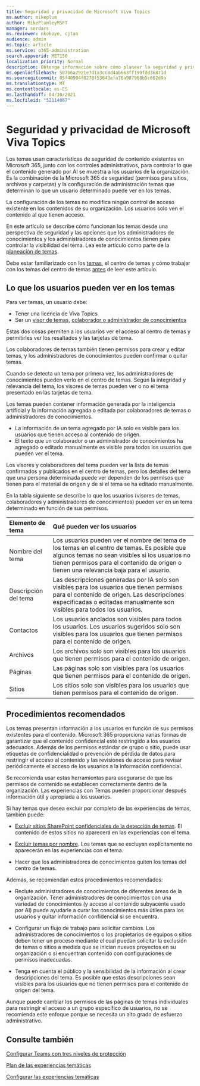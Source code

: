 ```yaml
---
title: Seguridad y privacidad de Microsoft Viva Topics
ms.author: mikeplum
author: MikePlumleyMSFT
manager: serdars
ms.reviewer: nkokoye, cjtan
audience: admin
ms.topic: article
ms.service: o365-administration
search.appverid: MET150
localization_priority: Normal
description: Obtenga información sobre cómo planear la seguridad y privacidad de Microsoft Viva Topics
ms.openlocfilehash: 587b6a2921e7d1a3cc8d4ab663ff199fdd36871d
ms.sourcegitcommit: 05f40904f8278f53643efa76a907968b5c662d9a
ms.translationtype: MT
ms.contentlocale: es-ES
ms.lasthandoff: 04/30/2021
ms.locfileid: "52114067"
---
```

# <a name="microsoft-viva-topics-security-and-privacy"></a>Seguridad y privacidad de Microsoft Viva Topics

Los temas usan características de seguridad de contenido existentes en Microsoft 365, junto con los controles administrativos, para controlar lo que el contenido generado por AI se muestra a los usuarios de la organización. Es la combinación de la Microsoft 365 de seguridad (permisos para sitios, archivos y carpetas) y la configuración de administración temas que determinan lo que un usuario determinado puede ver en los temas.

La configuración de los temas no modifica ningún control de acceso existente en los contenidos de su organización. Los usuarios solo ven el contenido al que tienen acceso.

En este artículo se describe cómo funcionan los temas desde una perspectiva de seguridad y las opciones que los administradores de conocimientos y los administradores de conocimientos tienen para controlar la visibilidad del tema. Lea este artículo como parte de la [planeación de temas](plan-topic-experiences.md).

Debe estar familiarizado con los [](topic-center-overview.md) [temas](topic-experiences-overview.md), el centro de temas y cómo trabajar con los temas del centro de temas [antes](manage-topics.md) de leer este artículo.

## <a name="what-users-can-see-in-topics"></a>Lo que los usuarios pueden ver en los temas

Para ver temas, un usuario debe:

- Tener una licencia de Viva Topics
- Ser un [visor de temas,](topic-experiences-knowledge-rules.md#change-who-can-see-topics-in-your-organization) [colaborador o administrador de conocimientos](topic-experiences-user-permissions.md)

Estas dos cosas permiten a los usuarios ver el acceso al centro de temas y permitirles ver los resaltados y las tarjetas de tema.

Los colaboradores de temas también tienen permisos para crear [y](topic-experiences-user-permissions.md) editar temas, y los administradores de conocimientos pueden confirmar o quitar temas.

Cuando se detecta un tema por primera vez, los administradores de conocimientos pueden verlo en el centro de temas. Según la integridad y relevancia del tema, los visores de temas pueden ver o no el tema presentado en las tarjetas de tema.

Los temas pueden contener información generada por la inteligencia artificial y la información agregada o editada por colaboradores de temas o administradores de conocimientos.

- La información de un tema agregado por IA solo es visible para los usuarios que tienen acceso al contenido de origen.
- El texto que un colaborador o un administrador de conocimientos ha agregado o editado manualmente es visible para todos los usuarios que pueden ver el tema.

Los visores y colaboradores del tema pueden ver la lista de temas confirmados y publicados en el centro de temas, pero los detalles del tema que una persona determinada puede ver dependen de los permisos que tienen para el material de origen y de si el tema se ha editado manualmente.

En la tabla siguiente se describe lo que los usuarios (visores de temas, colaboradores y administradores de conocimientos) pueden ver en un tema determinado en función de sus permisos.

|Elemento de tema|Qué pueden ver los usuarios|
|:---------|:------------------|
|Nombre del tema|Los usuarios pueden ver el nombre del tema de los temas en el centro de temas. Es posible que algunos temas no sean visibles si los usuarios no tienen permisos para el contenido de origen o tienen una relevancia baja para el usuario.|
|Descripción del tema|Las descripciones generadas por IA solo son visibles para los usuarios que tienen permisos para el contenido de origen. Las descripciones especificadas o editadas manualmente son visibles para todos los usuarios.|
|Contactos|Los usuarios anclados son visibles para todos los usuarios. Los usuarios sugeridos solo son visibles para los usuarios que tienen permisos para el contenido de origen.|
|Archivos|Los archivos solo son visibles para los usuarios que tienen permisos para el contenido de origen.|
|Páginas|Las páginas solo son visibles para los usuarios que tienen permisos para el contenido de origen.|
|Sitios|Los sitios solo son visibles para los usuarios que tienen permisos para el contenido de origen.|

## <a name="best-practices"></a>Procedimientos recomendados

Los temas presentan información a los usuarios en función de sus permisos existentes para el contenido. Microsoft 365 proporciona varias formas de garantizar que el contenido confidencial esté restringido a los usuarios adecuados. Además de los permisos estándar de [](../compliance/sensitivity-labels.md) grupo [](../compliance/dlp-learn-about-dlp.md) o sitio, puede usar etiquetas de confidencialidad o prevención de pérdida de datos para restringir el acceso al contenido y las revisiones de acceso para revisar periódicamente el acceso de los usuarios a la información confidencial. [](/azure/active-directory/governance/access-reviews-overview)

Se recomienda usar estas herramientas para asegurarse de que los permisos de contenido se establecen correctamente dentro de la organización. Las experiencias con Temas pueden proporcionar después información útil y apropiada a los usuarios.

Si hay temas que desea excluir por completo de las experiencias de temas, también puede:

- [Excluir sitios SharePoint confidenciales de la detección de temas](topic-experiences-discovery.md#select-sharepoint-topic-sources). El contenido de estos sitios no aparecerá en las experiencias con el tema.

- [Excluir temas por nombre](topic-experiences-discovery.md#exclude-topics-by-name). Los temas que se excluyan explícitamente no aparecerán en las experiencias con el tema.

- Hacer que los administradores de conocimientos quiten los temas del centro de temas.

Además, se recomiendan estos procedimientos recomendados:

- Reclute administradores de conocimientos de diferentes áreas de la organización. Tener administradores de conocimientos con una variedad de conocimientos (y acceso al contenido subyacente usado por AI) puede ayudarle a curar los conocimientos más útiles para los usuarios y quitar información confidencial si se encuentra.

- Configurar un flujo de trabajo para solicitar cambios. Los administradores de conocimientos o los propietarios de equipos o sitios deben tener un proceso mediante el cual puedan solicitar la exclusión de temas o sitios a medida que se inician nuevos proyectos en su organización o si encuentran contenido con configuraciones de permisos inadecuadas.

- Tenga en cuenta el público y la sensibilidad de la información al crear descripciones del tema. Es posible que estas descripciones sean visibles para los usuarios que no tienen permisos para el contenido de origen del tema.

Aunque puede cambiar los permisos de las páginas de temas individuales para restringir el acceso a un grupo específico de usuarios, no se recomienda este enfoque porque se necesita un alto grado de esfuerzo administrativo.

## <a name="see-also"></a>Consulte también

[Configurar Teams con tres niveles de protección](../solutions/configure-teams-three-tiers-protection.md)

[Plan de las experiencias temáticas](plan-topic-experiences.md)

[Configurar las experiencias temáticas](set-up-topic-experiences.md)
